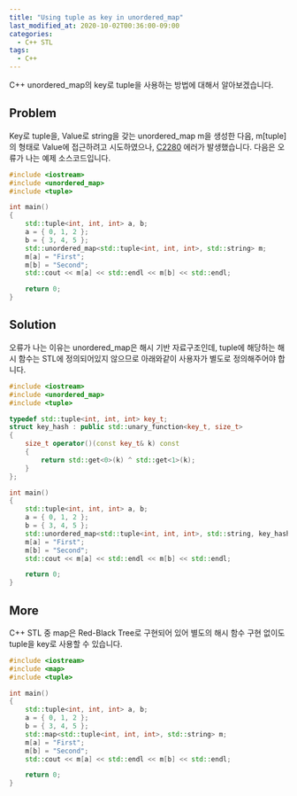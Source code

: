 ```yaml
---
title: "Using tuple as key in unordered_map"
last_modified_at: 2020-10-02T00:36:00-09:00
categories:
  - C++ STL
tags:
  - C++
---
```


C++ unordered_map의 key로 tuple을 사용하는 방법에 대해서 알아보겠습니다.

## Problem

Key로 tuple을, Value로 string을 갖는 unordered_map m을 생성한 다음, m[tuple] 의 형태로 Value에 접근하려고 시도하였으나, [C2280](<https://docs.microsoft.com/ko-kr/cpp/error-messages/compiler-errors-1/compiler-error-c2280?f1url=%3fappid%3ddev16idef1%26l%3dko-kr%26k%3dk(c2280)%26rd%3dtrue&view=vs-2019>) 에러가 발생했습니다. 다음은 오류가 나는 예제 소스코드입니다.

```cpp
#include <iostream>
#include <unordered_map>
#include <tuple>

int main()
{
	std::tuple<int, int, int> a, b;
	a = { 0, 1, 2 };
	b = { 3, 4, 5 };
	std::unordered_map<std::tuple<int, int, int>, std::string> m;
	m[a] = "First";
	m[b] = "Second";
	std::cout << m[a] << std::endl << m[b] << std::endl;

	return 0;
}
```

## Solution

오류가 나는 이유는 unordered_map은 해시 기반 자료구조인데, tuple에 해당하는 해시 함수는 STL에 정의되어있지 않으므로 아래와같이 사용자가 별도로 정의해주어야 합니다.

```cpp
#include <iostream>
#include <unordered_map>
#include <tuple>

typedef std::tuple<int, int, int> key_t;
struct key_hash : public std::unary_function<key_t, size_t>
{
	size_t operator()(const key_t& k) const
	{
		return std::get<0>(k) ^ std::get<1>(k);
	}
};

int main()
{
	std::tuple<int, int, int> a, b;
	a = { 0, 1, 2 };
	b = { 3, 4, 5 };
	std::unordered_map<std::tuple<int, int, int>, std::string, key_hash> m; // Construct with Hash function
	m[a] = "First";
	m[b] = "Second";
	std::cout << m[a] << std::endl << m[b] << std::endl;

	return 0;
}
```

## More

C++ STL 중 map은 Red-Black Tree로 구현되어 있어 별도의 해시 함수 구현 없이도 tuple을 key로 사용할 수 있습니다.

```cpp
#include <iostream>
#include <map>
#include <tuple>

int main()
{
	std::tuple<int, int, int> a, b;
	a = { 0, 1, 2 };
	b = { 3, 4, 5 };
	std::map<std::tuple<int, int, int>, std::string> m;
	m[a] = "First";
	m[b] = "Second";
	std::cout << m[a] << std::endl << m[b] << std::endl;

	return 0;
}
```
